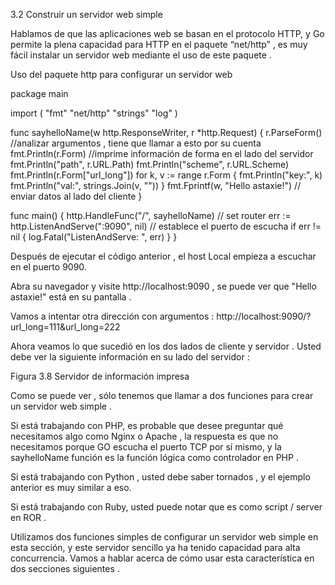 3.2 Construir un servidor web simple

Hablamos de que las aplicaciones web se basan en el protocolo HTTP, y Go permite la plena capacidad para HTTP en el  paquete  “net/http” , es muy fácil instalar un servidor web mediante el uso de este paquete .


Uso del paquete http para configurar un servidor web

package main

import (
    "fmt"
    "net/http"
    "strings"
    "log"
)

func sayhelloName(w http.ResponseWriter, r *http.Request) {
    r.ParseForm()  //analizar argumentos , tiene que llamar a esto por su cuenta
    fmt.Println(r.Form)  //imprime información de forma en el lado del servidor
    fmt.Println("path", r.URL.Path)
    fmt.Println("scheme", r.URL.Scheme)
    fmt.Println(r.Form["url_long"])
    for k, v := range r.Form {
        fmt.Println("key:", k)
        fmt.Println("val:", strings.Join(v, ""))
    }
    fmt.Fprintf(w, "Hello astaxie!") // enviar datos al lado del cliente
}

func main() {
    http.HandleFunc("/", sayhelloName) // set router
    err := http.ListenAndServe(":9090", nil) //  establece el puerto de escucha
    if err != nil {
        log.Fatal("ListenAndServe: ", err)
    }
}


Después de ejecutar el código anterior , el host Local  empieza a escuchar en el puerto 9090.

Abra su navegador y visite http://localhost:9090 , se puede ver que "Hello astaxie!" está en su pantalla .

Vamos a intentar otra dirección con argumentos : http://localhost:9090/?url_long=111&url_long=222

Ahora veamos lo que sucedió en los dos lados de cliente y servidor .
Usted debe ver la siguiente información en su lado del servidor :
 

Figura 3.8 Servidor de información impresa

Como se puede ver , sólo tenemos que llamar a dos funciones para crear un servidor web simple .

Si está trabajando con PHP, es probable que desee preguntar qué necesitamos algo como Nginx o Apache , la respuesta es que no necesitamos porque GO escucha el puerto TCP por sí mismo, y la sayhelloName función es la función lógica como controlador en PHP .

Si está trabajando con Python , usted debe saber tornados , y el ejemplo anterior es muy similar a eso.

Si está trabajando con Ruby, usted puede notar que es como script / server en ROR .

Utilizamos dos funciones simples de configurar un servidor web simple en esta sección, y este servidor sencillo ya ha tenido capacidad para alta concurrencia. Vamos a hablar acerca de cómo usar esta característica en dos secciones siguientes .



